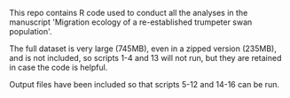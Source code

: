 This repo contains R code used to conduct all the analyses in the manuscript 'Migration ecology of a re-established trumpeter swan population'.

The full dataset is very large (745MB), even in a zipped version (235MB), and is not included, so scripts 1-4 and 13 will not run, but they are retained in case the code is helpful.

Output files have been included so that scripts 5-12 and 14-16 can be run.